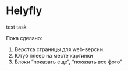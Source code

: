 # Helyfly
test task

Пока сделано: 
1. Верстка страницы для web-версии
2. Ютуб плеер на месте картинки
3. Блоки “показать еще”, “показать все фото”
